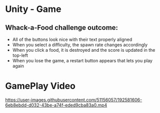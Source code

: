 # Unity - Game

## Whack-a-Food challenge outcome:

+ All of the buttons look nice with their text properly aligned
+ When you select a difficulty, the spawn rate changes accordingly
+ When you click a food, it is destroyed and the score is updated in the top-left
+ When you lose the game, a restart button appears that lets you play again

# GamePlay Video

https://user-images.githubusercontent.com/51156057/192581606-6eb8ebdd-d032-43be-a74f-eded9cba83a0.mp4
